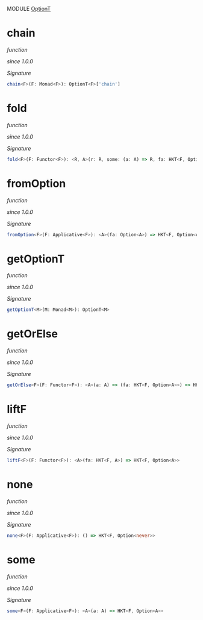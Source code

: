 MODULE [OptionT](https://github.com/gcanti/fp-ts/blob/master/src/OptionT.ts)

# chain

_function_

_since 1.0.0_

_Signature_

```ts
chain<F>(F: Monad<F>): OptionT<F>['chain']
```

# fold

_function_

_since 1.0.0_

_Signature_

```ts
fold<F>(F: Functor<F>): <R, A>(r: R, some: (a: A) => R, fa: HKT<F, Option<A>>) => HKT<F, R>
```

# fromOption

_function_

_since 1.0.0_

_Signature_

```ts
fromOption<F>(F: Applicative<F>): <A>(fa: Option<A>) => HKT<F, Option<A>>
```

# getOptionT

_function_

_since 1.0.0_

_Signature_

```ts
getOptionT<M>(M: Monad<M>): OptionT<M>
```

# getOrElse

_function_

_since 1.0.0_

_Signature_

```ts
getOrElse<F>(F: Functor<F>): <A>(a: A) => (fa: HKT<F, Option<A>>) => HKT<F, A>
```

# liftF

_function_

_since 1.0.0_

_Signature_

```ts
liftF<F>(F: Functor<F>): <A>(fa: HKT<F, A>) => HKT<F, Option<A>>
```

# none

_function_

_since 1.0.0_

_Signature_

```ts
none<F>(F: Applicative<F>): () => HKT<F, Option<never>>
```

# some

_function_

_since 1.0.0_

_Signature_

```ts
some<F>(F: Applicative<F>): <A>(a: A) => HKT<F, Option<A>>
```
